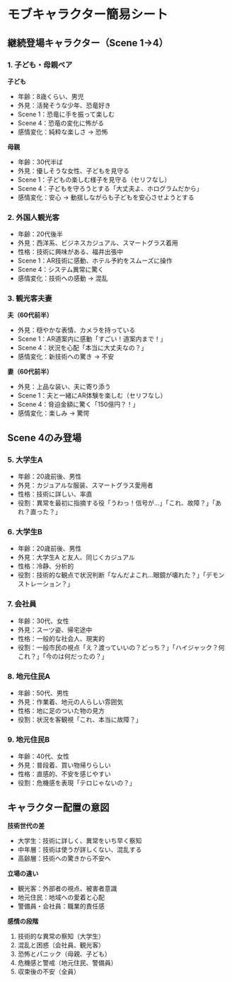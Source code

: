 # モブキャラクター簡易シート

## 継続登場キャラクター（Scene 1→4）

### 1. 子ども・母親ペア
**子ども**
- 年齢：8歳くらい、男児
- 外見：活発そうな少年、恐竜好き
- Scene 1：恐竜に手を振って楽しむ
- Scene 4：恐竜の変化に怖がる
- 感情変化：純粋な楽しさ → 恐怖

**母親**
- 年齢：30代半ば
- 外見：優しそうな女性、子どもを見守る
- Scene 1：子どもの楽しむ様子を見守る（セリフなし）
- Scene 4：子どもを守ろうとする「大丈夫よ、ホログラムだから」
- 感情変化：安心 → 動揺しながらも子どもを安心させようとする

### 2. 外国人観光客
- 年齢：20代後半
- 外見：西洋系、ビジネスカジュアル、スマートグラス着用
- 性格：技術に興味がある、福井出張中
- Scene 1：AR技術に感動、ホテル予約をスムーズに操作
- Scene 4：システム異常に驚く
- 感情変化：技術への感動 → 混乱

### 3. 観光客夫妻
**夫（60代前半）**
- 外見：穏やかな表情、カメラを持っている
- Scene 1：AR道案内に感動「すごい！道案内まで！」
- Scene 4：状況を心配「本当に大丈夫なの？」
- 感情変化：新技術への驚き → 不安

**妻（60代前半）**
- 外見：上品な装い、夫に寄り添う
- Scene 1：夫と一緒にAR体験を楽しむ（セリフなし）
- Scene 4：脅迫金額に驚く「150億円？！」
- 感情変化：楽しみ → 驚愕

## Scene 4のみ登場

### 5. 大学生A
- 年齢：20歳前後、男性
- 外見：カジュアルな服装、スマートグラス愛用者
- 性格：技術に詳しい、率直
- 役割：異常を最初に指摘する役「うわっ！信号が...」「これ、故障？」「あれ？直った？」

### 6. 大学生B
- 年齢：20歳前後、男性
- 外見：大学生A と友人、同じくカジュアル
- 性格：冷静、分析的
- 役割：技術的な観点で状況判断「なんだよこれ...眼鏡が壊れた？」「デモンストレーション？」

### 7. 会社員
- 年齢：30代、女性
- 外見：スーツ姿、帰宅途中
- 性格：一般的な社会人、現実的
- 役割：一般市民の視点「え？渡っていいの？どっち？」「ハイジャック？何これ？」「今のは何だったの？」

### 8. 地元住民A
- 年齢：50代、男性
- 外見：作業着、地元の人らしい雰囲気
- 性格：地に足のついた物の見方
- 役割：状況を客観視「これ、本当に故障？」

### 9. 地元住民B
- 年齢：40代、女性
- 外見：普段着、買い物帰りらしい
- 性格：直感的、不安を感じやすい
- 役割：危機感を表現「テロじゃないの？」

## キャラクター配置の意図

**技術世代の差**
- 大学生：技術に詳しく、異常をいち早く察知
- 中年層：技術は使うが詳しくない、混乱する
- 高齢層：技術への驚きから不安へ

**立場の違い**
- 観光客：外部者の視点、被害者意識
- 地元住民：地域への愛着と心配
- 警備員・会社員：職業的責任感

**感情の段階**
1. 技術的な異常の察知（大学生）
2. 混乱と困惑（会社員、観光客）
3. 恐怖とパニック（母親、子ども）
4. 危機感と警戒（地元住民、警備員）
5. 収束後の不安（全員）
